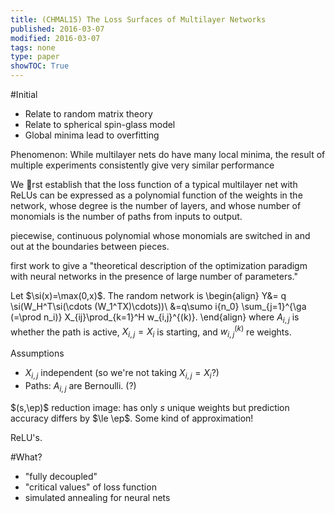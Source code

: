 ```yaml
---
title: (CHMAL15) The Loss Surfaces of Multilayer Networks
published: 2016-03-07
modified: 2016-03-07
tags: none
type: paper
showTOC: True
---
```


#Initial

* Relate to random matrix theory
* Relate to spherical spin-glass model
* Global minima lead to overfitting

Phenomenon: While multilayer nets do have many local minima, the result of multiple experiments consistently give very similar performance

We rst establish that the loss function of a typical
multilayer net with ReLUs can be expressed as a polynomial
function of the weights in the network, whose
degree is the number of layers, and whose number
of monomials is the number of paths from inputs to
output.

piecewise, continuous polynomial
whose monomials are switched in and out at the
boundaries between pieces.

first work to give a "theoretical
description of the optimization paradigm with
neural networks in the presence of large number of parameters."

Let $\si(x)=\max(0,x)$.
The random network is
\begin{align}
Y&= q \si(W_H^T\si(\cdots (W_1^TX)\cdots))\\
&=q\sumo i{n_0} \sum_{j=1}^{\ga (=\prod n_i)} X_{ij}\prod_{k=1}^H w_{i,j}^{(k)}.
\end{align}
where $A_{i,j}$ is whether the path is active, $X_{i,j}=X_i$ is starting, and $w_{i,j}^{(k)}$ re weights.

Assumptions

* $X_{i,j}$ independent (so we're not taking $X_{i,j}=X_i$?) 
* Paths: $A_{i,j}$ are Bernoulli. (?)

$(s,\ep)$ reduction image: has only $s$ unique weights but prediction accuracy differs by $\le \ep$. Some kind of approximation!

ReLU's.

#What?

* "fully decoupled"
* "critical values" of loss function
* simulated annealing for neural nets
